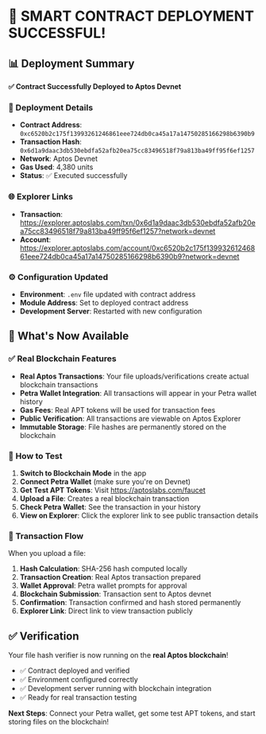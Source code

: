# 🎉 SMART CONTRACT DEPLOYMENT SUCCESSFUL!

## 📊 Deployment Summary

**✅ Contract Successfully Deployed to Aptos Devnet**

### 🔗 Deployment Details

- **Contract Address**: `0xc6520b2c175f13993261246861eee724db0ca45a17a14750285166298b6390b9`
- **Transaction Hash**: `0x6d1a9daac3db530ebdfa52afb20ea75cc83496518f79a813ba49ff95f6ef1257`
- **Network**: Aptos Devnet
- **Gas Used**: 4,380 units
- **Status**: ✅ Executed successfully

### 🌐 Explorer Links

- **Transaction**: https://explorer.aptoslabs.com/txn/0x6d1a9daac3db530ebdfa52afb20ea75cc83496518f79a813ba49ff95f6ef1257?network=devnet
- **Account**: https://explorer.aptoslabs.com/account/0xc6520b2c175f13993261246861eee724db0ca45a17a14750285166298b6390b9?network=devnet

### ⚙️ Configuration Updated

- **Environment**: `.env` file updated with contract address
- **Module Address**: Set to deployed contract address
- **Development Server**: Restarted with new configuration

## 🚀 What's Now Available

### ✅ Real Blockchain Features

- **Real Aptos Transactions**: Your file uploads/verifications create actual blockchain transactions
- **Petra Wallet Integration**: All transactions will appear in your Petra wallet history
- **Gas Fees**: Real APT tokens will be used for transaction fees
- **Public Verification**: All transactions are viewable on Aptos Explorer
- **Immutable Storage**: File hashes are permanently stored on the blockchain

### 🎯 How to Test

1. **Switch to Blockchain Mode** in the app
2. **Connect Petra Wallet** (make sure you're on Devnet)
3. **Get Test APT Tokens**: Visit https://aptoslabs.com/faucet
4. **Upload a File**: Creates a real blockchain transaction
5. **Check Petra Wallet**: See the transaction in your history
6. **View on Explorer**: Click the explorer link to see public transaction details

### 📱 Transaction Flow

When you upload a file:

1. **Hash Calculation**: SHA-256 hash computed locally
2. **Transaction Creation**: Real Aptos transaction prepared
3. **Wallet Approval**: Petra wallet prompts for approval
4. **Blockchain Submission**: Transaction sent to Aptos devnet
5. **Confirmation**: Transaction confirmed and hash stored permanently
6. **Explorer Link**: Direct link to view transaction publicly

## ✅ Verification

Your file hash verifier is now running on the **real Aptos blockchain**!

- ✅ Contract deployed and verified
- ✅ Environment configured correctly
- ✅ Development server running with blockchain integration
- ✅ Ready for real transaction testing

**Next Steps**: Connect your Petra wallet, get some test APT tokens, and start storing files on the blockchain!
